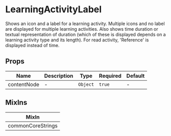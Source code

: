 # LearningActivityLabel

Shows an icon and a label for a learning activity. Multiple icons and no label are displayed for multiple learning activities. Also shows time duration or textual representation of duration (which of these is displayed depends on a learning activity type and its length). For read activity, 'Reference' is displayed instead of time.

## Props

<!-- @vuese:LearningActivityLabel:props:start -->
|Name|Description|Type|Required|Default|
|---|---|---|---|---|
|contentNode|-|`Object`|`true`|-|

<!-- @vuese:LearningActivityLabel:props:end -->


## MixIns

<!-- @vuese:LearningActivityLabel:mixIns:start -->
|MixIn|
|---|
|commonCoreStrings|

<!-- @vuese:LearningActivityLabel:mixIns:end -->
